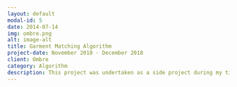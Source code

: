 ```yaml
---
layout: default
modal-id: 5
date: 2014-07-14
img: ombre.png
alt: image-alt
title: Garment Matching Algorithm
project-date: November 2018 - December 2018
client: Ombre
category: Algorithm
description: This project was undertaken as a side project during my time at the company. I closely collaborated with a talented fashion stylist to develop an algorithm that matches garments to users based on their physical body traits and preferences. The project heavily relied on the utilization of a graph database, specifically Neo4j. Despite the relatively short timeframe, the project was successfully implemented within a month, thanks to my familiarity and proficiency with the company's tech stack. <br><br> Image by <a href="https://www.freepik.com/free-photo/full-shot-woman-clothing-formality-scale_71498627.htm#query=matching%20algorithm%20fashion&position=46&from_view=search&track=ais">Freepik</a>
---
```

